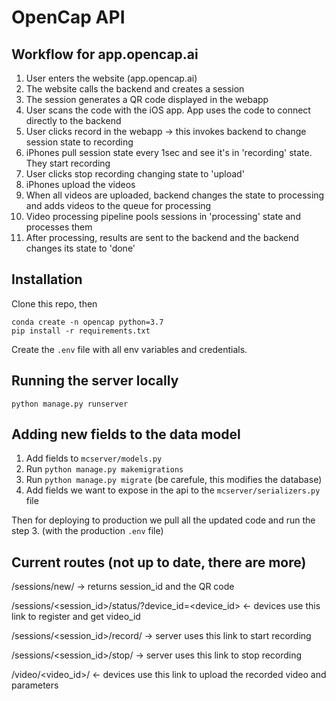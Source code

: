 # OpenCap API
## Workflow for app.opencap.ai
1. User enters the website (app.opencap.ai)
2. The website calls the backend and creates a session
3. The session generates a QR code displayed in the webapp
4. User scans the code with the iOS app. App uses the code to connect directly to the backend
5. User clicks record in the webapp -> this invokes backend to change session state to recording
6. iPhones pull session state every 1sec and see it's in 'recording' state. They start recording
7. User clicks stop recording changing state to 'upload'
8. iPhones upload the videos
9. When all videos are uploaded, backend changes the state to processing and adds videos to the queue for processing
10. Video processing pipeline pools sessions in 'processing' state and processes them
11. After processing, results are sent to the backend and the backend changes its state to 'done'

## Installation

Clone this repo, then
```
conda create -n opencap python=3.7
pip install -r requirements.txt
```
Create the `.env` file with all env variables and credentials.

## Running the server locally

```
python manage.py runserver
```

## Adding new fields to the data model

1. Add fields to `mcserver/models.py` 
2. Run `python manage.py makemigrations` 
3. Run `python manage.py migrate` (be carefule, this modifies the database) 
4. Add fields we want to expose in the api to the `mcserver/serializers.py` file

Then for deploying to production we pull all the updated code and run the step 3. (with the production `.env` file)


## Current routes (not up to date, there are more)

/sessions/new/ -> returns session_id and the QR code

/sessions/<session_id>/status/?device_id=<device_id> <- devices use this link to register and get video_id

/sessions/<session_id>/record/ -> server uses this link to start recording

/sessions/<session_id>/stop/ -> server uses this link to stop recording

/video/<video_id>/ <- devices use this link to upload the recorded video and parameters  
